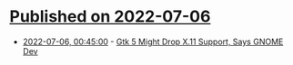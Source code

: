 # [Published on 2022-07-06](index.md)

* [2022-07-06, 00:45:00](https://news.slashdot.org/story/22/07/05/2110211/gtk-5-might-drop-x11-support-says-gnome-dev?utm_source=rss1.0mainlinkanon&utm_medium=feed) - [Gtk 5 Might Drop X.11 Support, Says GNOME Dev](https://news.slashdot.org/story/22/07/05/2110211/gtk-5-might-drop-x11-support-says-gnome-dev?utm_source=rss1.0mainlinkanon&utm_medium=feed)
